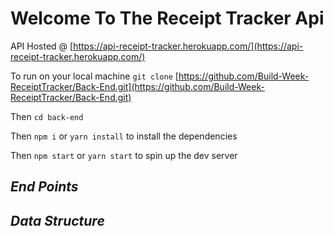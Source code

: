 #                    **Welcome To The Receipt Tracker Api**

API Hosted @ [https://api-receipt-tracker.herokuapp.com/](https://api-receipt-tracker.herokuapp.com/)


To run on your local machine `git clone` [https://github.com/Build-Week-ReceiptTracker/Back-End.git](https://github.com/Build-Week-ReceiptTracker/Back-End.git)

Then `cd back-end`

Then `npm i` or `yarn install` to install the dependencies

Then `npm start` or `yarn start` to spin up the dev server


##                          *******End Points*******        




##                    *******Data Structure*******     